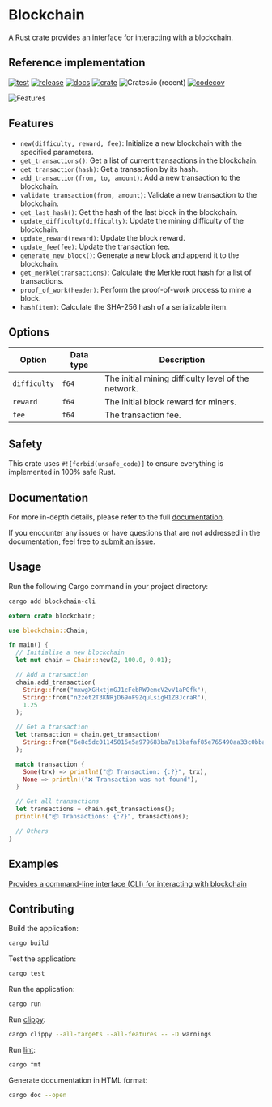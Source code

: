 # Blockchain

A Rust crate provides an interface for interacting with a blockchain.

## Reference implementation

[![test](https://github.com/slavik-pastushenko/blockchain-rust/actions/workflows/test.yml/badge.svg)](https://github.com/slavik-pastushenko/blockchain-rust/actions/workflows/test.yml)
[![release](https://github.com/slavik-pastushenko/blockchain-rust/actions/workflows/release.yml/badge.svg?event=workflow_dispatch)](https://github.com/slavik-pastushenko/blockchain-rust/actions/workflows/release.yml)
[![docs](https://docs.rs/blockchain-cli/badge.svg)](https://docs.rs/blockchain-cli)
[![crate](https://img.shields.io/crates/v/blockchain-cli.svg)](https://crates.io/crates/blockchain-cli)
![Crates.io (recent)](https://img.shields.io/crates/dr/blockchain-cli)
[![codecov](https://codecov.io/gh/slavik-pastushenko/blockchain-rust/graph/badge.svg?token=9EL0F6725A)](https://codecov.io/gh/slavik-pastushenko/blockchain-rust)

![Features](https://github.com/slavik-pastushenko/blockchain-rust/assets/16807375/f9f15dbf-8594-4a1c-9d7a-675567a205da)

## Features

- `new(difficulty, reward, fee)`: Initialize a new blockchain with the specified parameters.
- `get_transactions()`: Get a list of current transactions in the blockchain.
- `get_transaction(hash)`: Get a transaction by its hash.
- `add_transaction(from, to, amount)`: Add a new transaction to the blockchain.
- `validate_transaction(from, amount)`: Validate a new transaction to the blockchain.
- `get_last_hash()`: Get the hash of the last block in the blockchain.
- `update_difficulty(difficulty)`: Update the mining difficulty of the blockchain.
- `update_reward(reward)`: Update the block reward.
- `update_fee(fee)`: Update the transaction fee.
- `generate_new_block()`: Generate a new block and append it to the blockchain.
- `get_merkle(transactions)`: Calculate the Merkle root hash for a list of transactions.
- `proof_of_work(header)`: Perform the proof-of-work process to mine a block.
- `hash(item)`: Calculate the SHA-256 hash of a serializable item.

## Options

| Option       | Data type    | Description                                                       |
|--------------|--------------|-------------------------------------------------------------------|
| `difficulty` | `f64`        | The initial mining difficulty level of the network.               |
| `reward`     | `f64`        | The initial block reward for miners.                              |
| `fee`        | `f64`        | The transaction fee.                                              |

## Safety

This crate uses `#![forbid(unsafe_code)]` to ensure everything is implemented in 100% safe Rust.

## Documentation

For more in-depth details, please refer to the full [documentation](https://docs.rs/blockchain-cli).

If you encounter any issues or have questions that are not addressed in the documentation, feel free to [submit an issue](https://github.com/slavik-pastushenko/blockchain-rust/issues).

## Usage

Run the following Cargo command in your project directory:

```bash
cargo add blockchain-cli
```

```rust
extern crate blockchain;

use blockchain::Chain;

fn main() {
  // Initialise a new blockchain
  let mut chain = Chain::new(2, 100.0, 0.01);

  // Add a transaction
  chain.add_transaction(
    String::from("mxwgXGHxtjmGJ1cFebRW9emcV2vV1aPGfk"),
    String::from("n2zet2T3KNRjD69oF9ZquLsigH1ZBJcraR"),
    1.25
  );

  // Get a transaction
  let transaction = chain.get_transaction(
    String::from("6e8c5dc01145016e5a979683ba7e13bafaf85e765490aa33c0bba1f41cf581ed")
  );

  match transaction {
    Some(trx) => println!("📦 Transaction: {:?}", trx),
    None => println!("❌ Transaction was not found"),
  }

  // Get all transactions
  let transactions = chain.get_transactions();
  println!("📦 Transactions: {:?}", transactions);

  // Others
}
```

## Examples

[Provides a command-line interface (CLI) for interacting with blockchain](https://github.com/slavik-pastushenko/blockchain-rust/tree/main/examples/cli)

## Contributing

Build the application:

```bash
cargo build
```

Test the application:

```bash
cargo test
```

Run the application:

```bash
cargo run
```

Run [clippy](https://github.com/rust-lang/rust-clippy):

```bash
cargo clippy --all-targets --all-features -- -D warnings
```

Run [lint](https://github.com/rust-lang/rustfmt):

```bash
cargo fmt
```

Generate documentation in HTML format:

```bash
cargo doc --open
```

